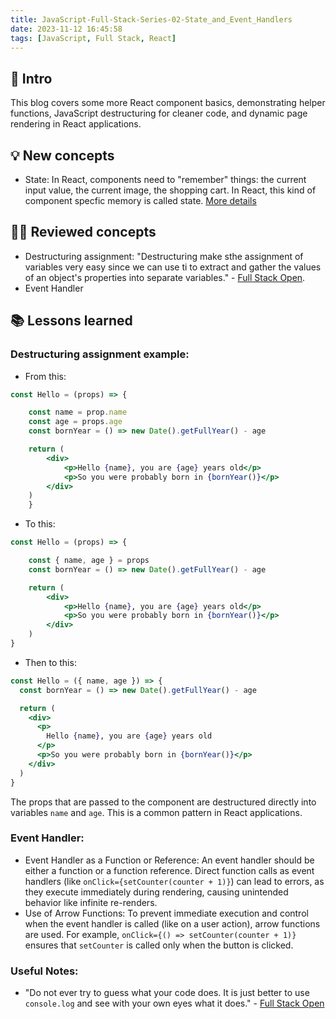 ```yaml
---
title: JavaScript-Full-Stack-Series-02-State_and_Event_Handlers
date: 2023-11-12 16:45:58
tags: [JavaScript, Full Stack, React]
---
```


## **🔎 Intro**

This blog covers some more React component basics, demonstrating helper functions, JavaScript destructuring for cleaner code, and dynamic page rendering in React applications.
<!-- more -->

## **💡 New concepts**

- State: 
In React, components need to "remember" things: the current input value, the current image, the shopping cart. In React, this kind of component specfic memory is called state. [More details](https://react.dev/learn/state-a-components-memory)

## **👨‍💻 Reviewed concepts**

- Destructuring assignment: 
"Destructuring make sthe assignment of variables very easy since we can use ti to extract and gather the values of an object's properties into separate variables." - [Full Stack Open](https://fullstackopen.com/en/part1/component_state_event_handlers#destructuring). 
- Event Handler

## **📚 Lessons learned**

### **Destructuring assignment example:**

- From this:
```jsx
const Hello = (props) => {

    const name = prop.name
    const age = props.age
    const bornYear = () => new Date().getFullYear() - age

    return (
        <div>
            <p>Hello {name}, you are {age} years old</p>
            <p>So you were probably born in {bornYear()}</p>
        </div>
    )
    }
```
- To this:
```jsx
const Hello = (props) => {

    const { name, age } = props
    const bornYear = () => new Date().getFullYear() - age

    return (
        <div>
            <p>Hello {name}, you are {age} years old</p>
            <p>So you were probably born in {bornYear()}</p>
        </div>
    )
}
```
- Then to this:
```jsx
const Hello = ({ name, age }) => {
  const bornYear = () => new Date().getFullYear() - age

  return (
    <div>
      <p>
        Hello {name}, you are {age} years old
      </p>
      <p>So you were probably born in {bornYear()}</p>
    </div>
  )
}
```
The props that are passed to the component are destructured directly into variables `name` and `age`. This is a common pattern in React applications.

### **Event Handler:**

- Event Handler as a Function or Reference: 
An event handler should be either a function or a function reference. Direct function calls as event handlers (like `onClick={setCounter(counter + 1)}`) can lead to errors, as they execute immediately during rendering, causing unintended behavior like infinite re-renders.
- Use of Arrow Functions: 
To prevent immediate execution and control when the event handler is called (like on a user action), arrow functions are used. For example, `onClick={() => setCounter(counter + 1)}` ensures that `setCounter` is called only when the button is clicked.

### **Useful Notes:**

- "Do not ever try to guess what your code does. It is just better to use `console.log` and see with your own eyes what it does." - [Full Stack Open](https://fullstackopen.com/en/part1/component_state_event_handlers#changes-in-state-cause-rerendering)